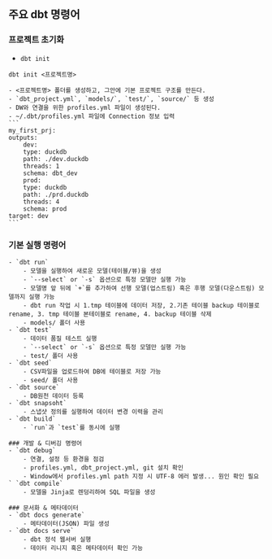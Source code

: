 ## 주요 dbt 명령어
### 프로젝트 초기화
- `dbt init`
```
dbt init <프로젝트명>
```
    - <프로젝트명> 폴더를 생성하고, 그안에 기본 프로젝트 구조를 만든다.
    - `dbt_project.yml`, `models/`, `test/`, `source/` 등 생성
    - DW와 연결을 위한 profiles.yml 파일이 생성된다.
    - ~/.dbt/profiles.yml 파일에 Connection 정보 입력
    ```
    my_first_prj:
    outputs:
        dev:
        type: duckdb
        path: ./dev.duckdb
        threads: 1
        schema: dbt_dev
        prod:
        type: duckdb
        path: ./prd.duckdb
        threads: 4
        schema: prod
    target: dev
    ```
### 기본 실행 명령어
```
- `dbt run`
    - 모델을 실행하여 새로운 모델(테이블/뷰)을 생성
    - `--select` or `-s` 옵션으로 특정 모델만 실행 가능
    - 모델명 앞 뒤에 `+`를 추가하여 선행 모델(업스트림) 혹은 후행 모델(다운스트림) 모델까지 실행 가능
    - dbt run 작업 시 1.tmp 테이블에 데이터 저장, 2.기존 테이블 backup 테이블로 rename, 3. tmp 테이블 본테이블로 rename, 4. backup 테이블 삭제 
    - models/ 폴더 사용
- `dbt test`
    - 데이터 품질 테스트 실행
    - `--select` or `-s` 옵션으로 특정 모델만 실행 가능
    - test/ 폴더 사용
- `dbt seed`
    - CSV파일을 업로드하여 DB에 테이블로 저장 가능
    - seed/ 폴더 사용
- `dbt source`
    - DB원천 데이터 등록
- `dbt snapsoht`
    - 스냅샷 정의를 실행하여 데이터 변경 이력을 관리
- `dbt build`
    - `run`과 `test`를 동시에 실행
  
### 개발 & 디버깅 명령어
- `dbt debug`
    - 연결, 설정 등 환경을 점검
    - profiles.yml, dbt_project.yml, git 설치 확인
    - Window에서 profiles.yml path 지정 시 UTF-8 에러 발생... 원인 확인 필요
` `dbt compile`
    - 모델을 Jinja로 렌덩리하여 SQL 파일을 생성
  
### 문서화 & 메타데이터
- `dbt docs generate`
    - 메타데이터(JSON) 파일 생성
- `dbt docs serve`
    - dbt 정석 웹서버 실행
    - 데이터 리니지 혹은 메타데이터 확인 가능